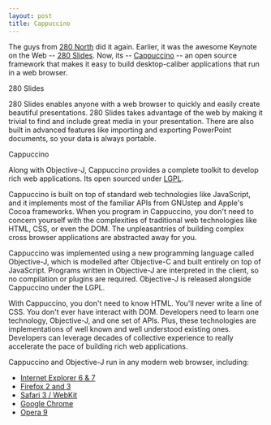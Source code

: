 ```yaml
---
layout: post
title: Cappuccino
---
```


The guys from <a href="http://280north.com/">280 North</a> did it again. Earlier, it was the awesome Keynote on the Web -- <a href="http://280slides.com/">280 Slides</a>. Now, its -- <a href="http://cappuccino.org/">Cappuccino</a> -- an open source framework that makes it easy to build desktop-caliber applications that run in a web browser.

280 Slides

280 Slides enables anyone with a web browser to quickly and easily create beautiful presentations. 280 Slides takes advantage of the web by making it trivial to find and include great media in your presentation. There are also built in advanced features like importing and exporting PowerPoint documents, so your data is always portable.

Cappuccino

Along with Objective-J, Cappuccino provides a complete toolkit to develop rich web applications. Its open sourced under <a href="http://www.gnu.org/licenses/lgpl.html">LGPL</a>.

Cappuccino is built on top of standard web technologies like JavaScript, and it implements most of the familiar APIs from GNUstep and Apple's Cocoa frameworks. When you program in Cappuccino, you don't need to concern yourself with the complexities of traditional web technologies like HTML, CSS, or even the DOM. The unpleasantries of building complex cross browser applications are abstracted away for you.

Cappuccino was implemented using a new programming language called Objective-J, which is modelled after Objective-C and built entirely on top of JavaScript. Programs written in Objective-J are interpreted in the client, so no compilation or plugins are required. Objective-J is released alongside Cappuccino under the LGPL.

With Cappuccino, you don't need to know HTML. You'll never write a line of CSS. You don't ever have interact with DOM. Developers need to learn one technology, Objective-J, and one set of APIs. Plus, these technologies are implementations of well known and well understood existing ones. Developers can leverage decades of collective experience to really accelerate the pace of building rich web applications.

Cappuccino and Objective-J run in any modern web browser, including:

* <a href="http://www.microsoft.com/windows/products/winfamily/ie/">Internet Explorer 6 & 7</a>
* <a href="http://firefox.com/">Firefox 2 and 3</a>
* <a href="http://www.apple.com/safari/">Safari 3 / WebKit</a>
* <a href="http://www.google.com/chrome/">Google Chrome</a>
* <a href="http://www.opera.com/">Opera 9</a>
